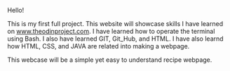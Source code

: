 Hello! 

This is my first full project. This website will showcase skills I have 
learned on www.theodinproject.com. I have learned how to operate the 
terminal using Bash. I also have learned GIT, Git_Hub, and HTML. I have 
also learnd how HTML, CSS, and JAVA are related into making a webpage. 

This webcase will be a simple yet easy to understand recipe webpage.
